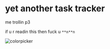 # yet another task tracker

me trollin p3

if u r readin this then fuck u `**n**n`

![colorpicker](https://media.tenor.com/thvZXbONJO4AAAAC/amelia-watson.gif 'Amelia Waston 4life')

